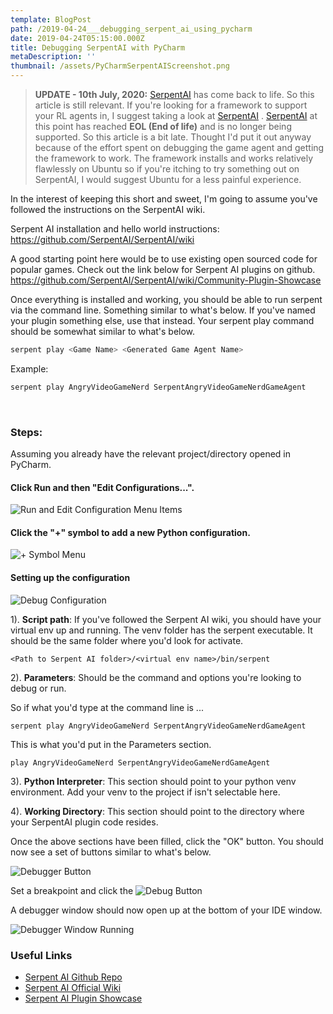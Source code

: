 ```yaml
---
template: BlogPost
path: /2019-04-24___debugging_serpent_ai_using_pycharm
date: 2019-04-24T05:15:00.000Z
title: Debugging SerpentAI with PyCharm
metaDescription: ''
thumbnail: /assets/PyCharmSerpentAIScreenshot.png
---
```

> **UPDATE - 10th July, 2020:** [SerpentAI](https://github.com/SerpentAI/SerpentAI) has come back to life. So this article is still relevant. If you're looking for a framework to support your RL agents in, I suggest taking a look at [SerpentAI](https://github.com/SerpentAI/SerpentAI) .
[SerpentAI](https://github.com/SerpentAI/SerpentAI) at this point has reached **EOL (End of life)** and is no longer being supported. So this article is a bit late. 
Thought I'd put it out anyway because of the effort spent on debugging the game agent and getting the framework to work. The framework installs and works relatively flawlessly 
on Ubuntu so if you're itching to try something out on SerpentAI, I would suggest Ubuntu for a less painful experience.   

In the interest of keeping this short and sweet, I'm going to assume you've followed the instructions on the SerpentAI wiki.

Serpent AI installation and hello world instructions:  
https://github.com/SerpentAI/SerpentAI/wiki

A good starting point here would be to use existing open sourced code for popular games. Check out the link below for Serpent AI plugins on
github. 
https://github.com/SerpentAI/SerpentAI/wiki/Community-Plugin-Showcase  

Once everything is installed and working, you should be able to run serpent via the command line. Something similar to what's below. If you've named your
plugin something else, use that instead. Your serpent play command should be somewhat similar to what's below.

```bash
serpent play <Game Name> <Generated Game Agent Name>
```

Example:  
```bash 
serpent play AngryVideoGameNerd SerpentAngryVideoGameNerdGameAgent
``` 
<br>

### Steps:  

Assuming you already have the relevant project/directory opened in PyCharm.

#### Click Run and then "Edit Configurations...".

![Run and Edit Configuration Menu Items](https://affectionate-colden-b72c61.netlify.app/assets/RunAndEditConfigurationMenuItems.png)

#### Click the "+" symbol to add a new Python configuration. 

![+ Symbol Menu](https://affectionate-colden-b72c61.netlify.app/assets/PlusSymbolMenu.png)

#### Setting up the configuration
![Debug Configuration](https://affectionate-colden-b72c61.netlify.app/assets/_DebugConfiguration.jpg)

 
1). **Script path**: If you've followed the Serpent AI wiki, you should have your virtual env up and running. The venv folder has the serpent
executable. It should be the same folder where you'd look for activate. 

```
<Path to Serpent AI folder>/<virtual env name>/bin/serpent
```  

2). **Parameters**: Should be the command and options you're looking to debug or run. 

So if what you'd type at the command line is ...
``` 
serpent play AngryVideoGameNerd SerpentAngryVideoGameNerdGameAgent 
``` 

This is what you'd put in the Parameters section. 
``` 
play AngryVideoGameNerd SerpentAngryVideoGameNerdGameAgent 
``` 

3). **Python Interpreter**: This section should point to your python venv environment. Add your venv to the project if isn't 
selectable here. 

4). **Working Directory**: This section should point to the directory where your SerpentAI plugin code resides.  

Once the above sections have been filled, click the "OK" button. You should now see a set 
of buttons similar to what's below. 

![Debugger Button](https://affectionate-colden-b72c61.netlify.app/assets/DebuggerButton.png)

Set a breakpoint and click the ![Debug Button](https://affectionate-colden-b72c61.netlify.app/assets/DebugButton.png)

A debugger window should now open up at the bottom of your IDE window.

![Debugger Window Running](https://affectionate-colden-b72c61.netlify.app/assets/DebuggerWindowRunning.png)  

### Useful Links
- [Serpent AI Github Repo](https://github.com/SerpentAI/SerpentAI/)
- [Serpent AI Official Wiki](https://github.com/SerpentAI/SerpentAI/wiki)
- [Serpent AI Plugin Showcase](https://github.com/SerpentAI/SerpentAI/wiki/Community-Plugin-Showcase)
